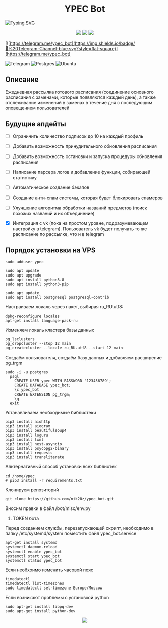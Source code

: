 
<h1 align="center">YPEC Bot</h1>

<a href="https://git.io/typing-svg"><img src="https://readme-typing-svg.herokuapp.com?font=Fira+Code&pause=1000&width=435&lines=Telegram+bot+%D0%BA%D0%BE%D0%BB%D0%BB%D0%B5%D0%B4%D0%B6%D0%B0+%D0%AF%D0%9F%D0%AD%D0%9A" alt="Typing SVG" /></a>

<p align="center">
  <img src="https://img.shields.io/github/stars/nik20z/hltv_bot">
  <img src="https://img.shields.io/github/issues/nik20z/hltv_bot">
  <img src="https://img.shields.io/github/license/nik20z/hltv_bot">
</p>

[![https://telegram.me/ypec_bot](https://img.shields.io/badge/💬%20Telegram-Channel-blue.svg?style=flat-square)](https://telegram.me/ypec_bot)

![Telegram](https://img.shields.io/badge/Telegram-2CA5E0?style=for-the-badge&logo=telegram&logoColor=white)
![Postgres](https://img.shields.io/badge/postgres-%23316192.svg?style=for-the-badge&logo=postgresql&logoColor=white)
![Ubuntu](https://img.shields.io/badge/Ubuntu-E95420?style=for-the-badge&logo=ubuntu&logoColor=white)

## Описание
Ежедневная рассылка готового расписания (соединение основного расписания с заменами, которые появляются каждый день), а также отслеживание изменений в заменах в течение дня с последующим оповещением пользователей

## Будущие апдейты

- [ ] Ограничить количество подписок до 10 на каждый профиль
- [ ] Добавить возможность принудительного обновления расписания
- [ ] Добавить возможность остановки и запуска процедуры обновления расписания
- [ ] Написание парсера логов и добавление функции, собирающей статистику
- [ ] Автоматическое создание бэкапов
- [ ] Создание анти-спам системы, которая будет блокировать спамеров
- [ ] Улучшение алгоритма обработки названий предметов (поиск похожих названий и их объединение)
- [x] Интеграция с vk (пока на простом уровне, подразумевающем настройку в telegram). Пользователь vk будет получать то же расписание по рассылке, что и в telegram 


## Порядок установки на VPS

```
sudo adduser ypec

sudo apt update
sudo apt upgrade
sudo apt install python3.8
sudo apt install python3-pip

sudo apt update
sudo apt install postgresql postgresql-contrib
```

Настраиваем локаль через пакет, выбирая ru_RU.utf8:
```
dpkg-reconfigure locales
apt-get install language-pack-ru
```

Изменяем локаль кластера базы данных
```
pg_lsclusters
pg_dropcluster --stop 12 main
pg_createcluster --locale ru_RU.utf8 --start 12 main
```

Создаём пользователя, создаём базу данных и добавляем расширение pg_trgm
```
sudo -i -u postgres
  psql
    CREATE USER ypec WITH PASSWORD '123456789';
    CREATE DATABASE ypec_bot;
    \c ypec_bot
    CREATE EXTENSION pg_trgm;
    \q
  exit
```

Устанавливаем необходимые библиотеки
```
pip3 install aiohttp
pip3 install aiogram
pip3 install beautifulsoup4
pip3 install loguru
pip3 install lxml
pip3 install nest-asyncio
pip3 install psycopg2-binary
pip3 install requests
pip3 install transliterate
```

Альтернативный способ установки всех библиотек
```
cd /home/ypec
# pip3 install -r requirements.txt
```

Клонируем репозиторий
```
git clone https://github.com/nik20z/ypec_bot.git
```

Вносим правки в файл /bot/misc/env.py
1. TOKEN бота


Перед созданием службы, перезапускающей скрипт, необходимо в папку /etc/systemd/system поместить файл ypec_bot.service
```
apt-get install systemd
systemctl daemon-reload
systemctl enable ypec_bot
systemctl start ypec_bot
systemctl status ypec_bot

```

Если необхоимо изменить часовой пояс
```
timedatectl
timedatectl list-timezones
sudo timedatectl set-timezone Europe/Moscow
```

Если возникают проблемы с установкой python
```
sudo apt-get install libpq-dev
sudo apt-get install python-dev
```


<p align="center">
  <img src="https://user-images.githubusercontent.com/62090150/193757014-4e816ff4-e524-4d3d-a0f9-5d64701e9ec0.png">
</p>

